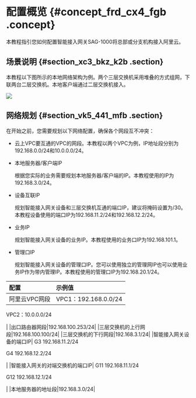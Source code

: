 # 配置概览 {#concept_frd_cx4_fgb .concept}

本教程指引您如何配置智能接入网关SAG-1000将总部或分支机构接入阿里云。

## 场景说明 {#section_xc3_bkz_k2b .section}

本教程以下图所示的本地网络架构为例。两个三层交换机采用堆叠的方式组网，下联两台二层交换机。本地客户端通过二层交换机接入。

![](http://static-aliyun-doc.oss-cn-hangzhou.aliyuncs.com/assets/img/23710/156073855713772_zh-CN.png)

## 网络规划 {#section_vk5_441_mfb .section}

在开始之前，您需要规划以下网络配置，确保各个网段互不冲突：

-   云上VPC要互通的VPC的网段。本教程以两个VPC为例，IP地址段分别为192.168.0.0/24和10.0.0.0/24。
-   本地服务器/客户端IP

    根据您实际的业务需要规划本地服务器/客户端的IP。本教程使用的IP为192.168.3.0/24。

-   设备互联IP

    规划智能接入网关设备和三层交换机互通的端口IP，建议将掩码设置为/30。本教程设备使用的端口IP为192.168.11.2/24和192.168.12.2/24。

-   业务IP

    规划智能接入网关设备的业务IP。本教程使用的业务口IP为192.168.101.1。

-   管理口IP

    规划智能接入网关设备的管理口IP。您可以使用独立的管理网IP也可以使用业务IP作为带内管理IP。本教程使用的管理口IP为192.168.20.1/24。


|配置|示例值|
|:-|:--|
|阿里云VPC网段| VPC1：192.168.0.0/24

 VPC2：10.0.0.0/24

 |
|出口路由器网段|192.168.100.253/24|
|三层交换机的上行网段|192.168.100.100/24|
|三层交换机的下行网段|192.168.3.1/24|
|智能接入网关设备的端口IP| G3 192.168.11.2/24

 G4 192.168.12.2/24

 |
|智能接入网关的对端交换机的端口IP| G11 192.168.11.1/24

 G12 192.168.12.1/24

 |
|本地服务器的地址段|192.168.3.0/24|

